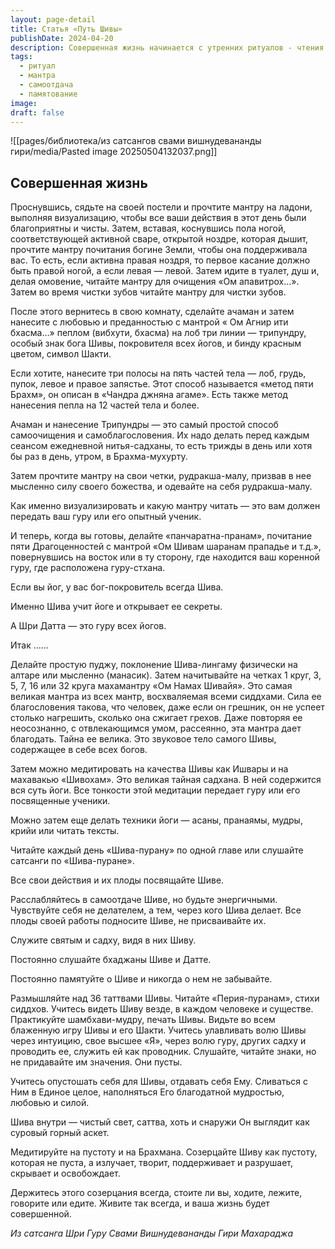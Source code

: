 ```yaml
---
layout: page-detail
title: Статья «Путь Шивы»
publishDate: 2024-04-20
description: Совершенная жизнь начинается с утренних ритуалов - чтения мантр, визуализации, омовения и нанесения трипундры, посвящения всех действий Шиве. Важно ежедневно повторять мантру «Ом Намах Шивайя», медитировать на качества Шивы, читать священные тексты, видеть Шиву во всем и посвящать Ему плоды своих поступков. Жизнь становится совершенной через постоянное памятование о Шиве и самоотдачу.
tags:
  - ритуал
  - мантра
  - самоотдача
  - памятование
image: 
draft: false
---
```

![[pages/библиотека/из сатсангов свами вишнудевананды гири/media/Pasted image 20250504132037.png]]
##   Совершенная жизнь 

 Проснувшись, сядьте на своей постели и прочтите мантру на ладони, выполняя визуализацию, чтобы все ваши действия в этот день были благоприятны и чисты. Затем, вставая, коснувшись пола ногой, соответствующей активной сваре, открытой ноздре, которая дышит, прочтите мантру почитания богине Земли, чтобы она поддерживала вас. То есть, если активна правая ноздря, то первое касание должно быть правой ногой, а если левая — левой. Затем идите в туалет, душ и, делая омовение, читайте мантру для очищения «Ом апавитрох…». Затем во время чистки зубов читайте мантру для чистки зубов.

 После этого вернитесь в свою комнату, сделайте ачаман и затем нанесите с любовью и преданностью с мантрой « Ом Агнир ити бхасма…» пеплом (вибхути, бхасма) на лоб три линии — трипундру, особый знак бога Шивы, покровителя всех йогов, и бинду красным цветом, символ Шакти.

 Если хотите, нанесите три полосы на пять частей тела — лоб, грудь, пупок, левое и правое запястье. Этот способ называется «метод пяти Брахм», он описан в «Чандра джняна агаме». Есть также метод нанесения пепла на 12 частей тела и более.

 Ачаман и нанесение Трипундры — это самый простой способ самоочищения и самоблагословения. Их надо делать перед каждым сеансом ежедневной нитья-садханы, то есть трижды в день или хотя бы раз в день, утром, в Брахма-мухурту.

 Затем прочтите мантру на свои четки, рудракша-малу, призвав в нее мысленно силу своего божества, и одевайте на себя рудракша-малу.

 Как именно визуализировать и какую мантру читать — это вам должен передать ваш гуру или его опытный ученик.

 И теперь, когда вы готовы, делайте «панчаратна-пранам», почитание пяти Драгоценностей с мантрой «Ом Шивам шаранам прападье и т.д.», повернувшись на восток или в ту сторону, где находится ваш коренной гуру, где расположена гуру-стхана.

 Если вы йог, у вас бог-покровитель всегда Шива.

 Именно Шива учит йоге и открывает ее секреты.

 А Шри Датта — это гуру всех йогов.

 Итак ……

 Делайте простую пуджу, поклонение Шива-лингаму физически на алтаре или мысленно (манасик). Затем начитывайте на четках 1 круг, 3, 5, 7, 16 или 32 круга махамантру «Ом Намах Шивайя». Это самая великая мантра из всех мантр, восхваляемая всеми сиддхами. Сила ее благословения такова, что человек, даже если он грешник, он не успеет столько нагрешить, сколько она сжигает грехов. Даже повторяя ее неосознанно, с отвлекающимся умом, рассеянно, эта мантра дает благодать. Тайна ее велика. Это звуковое тело самого Шивы, содержащее в себе всех богов.

 Затем можно медитировать на качества Шивы как Ишвары и на махавакью «Шивохам». Это великая тайная садхана. В ней содержится вся суть йоги. Все тонкости этой медитации передает гуру или его посвященные ученики.

 Можно затем еще делать техники йоги — асаны, пранаямы, мудры, крийи или читать тексты.

 Читайте каждый день «Шива-пурану» по одной главе или слушайте сатсанги по «Шива-пуране».

 Все свои действия и их плоды посвящайте Шиве.

 Расслабляйтесь в самоотдаче Шиве, но будьте энергичными. Чувствуйте себя не делателем, а тем, через кого Шива делает. Все плоды своей работы подносите Шиве, не присваивайте их.

 Служите святым и садху, видя в них Шиву.

 Постоянно слушайте бхаджаны Шиве и Датте.

 Постоянно памятуйте о Шиве и никогда о нем не забывайте.

 Размышляйте над 36 таттвами Шивы. Читайте «Перия-пуранам», стихи сиддхов. Учитесь видеть Шиву везде, в каждом человеке и существе. Практикуйте шамбхави-мудру, печать Шивы. Видьте во всем блаженную игру Шивы и его Шакти. Учитесь улавливать волю Шивы через интуицию, свое высшее «Я», через волю гуру, других садху и проводить ее, служить ей как проводник. Слушайте, читайте знаки, но не придавайте им значения. Они пусты.

 Учитесь опустошать себя для Шивы, отдавать себя Ему. Сливаться с Ним в Единое целое, наполняться Его благодатной мудростью, любовью и силой.

 Шива внутри — чистый свет, саттва, хоть и снаружи Он выглядит как суровый горный аскет.

 Медитируйте на пустоту и на Брахмана. Созерцайте Шиву как пустоту, которая не пуста, а излучает, творит, поддерживает и разрушает, скрывает и освобождает.

 Держитесь этого созерцания всегда, стоите ли вы, ходите, лежите, говорите или едите. Живите так всегда, и ваша жизнь будет совершенной.

*Из сатсанга Шри Гуру Свами Вишнудевананды Гири Махараджа*